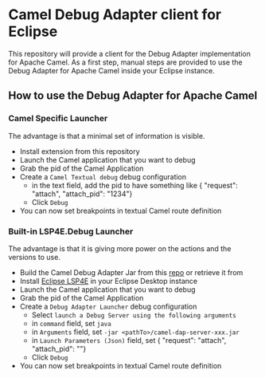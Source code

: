 # Camel Debug Adapter client for Eclipse

This repository will provide a client for the Debug Adapter implementation for Apache Camel. As a first step, manual steps are provided to use the Debug Adapter for Apache Camel inside your Eclipse instance.

## How to use the Debug Adapter for Apache Camel

### Camel Specific Launcher

The advantage is that a minimal set of information is visible.

- Install extension from this repository
- Launch the Camel application that you want to debug
- Grab the pid of the Camel Application
- Create a `Camel Textual debug` debug configuration
  - in the text field, add the pid to have something like { "request": "attach", "attach_pid": "1234"}
  - Click `Debug`
- You can now set breakpoints in textual Camel route definition

### Built-in LSP4E.Debug Launcher

The advantage is that it is giving more power on the actions and the versions to use.

- Build the Camel Debug Adapter Jar from this [repo](https://github.com/camel-tooling/camel-debug-adapter) or retrieve it from 
- Install [Eclipse LSP4E](https://projects.eclipse.org/projects/technology.lsp4e) in your Eclipse Desktop instance
- Launch the Camel application that you want to debug
- Grab the pid of the Camel Application
- Create a `Debug Adapter Launcher` debug configuration
  - Select `launch a Debug Server using the following arguments`
  - in `command` field, set `java`
  - in `Arguments` field, set `-jar <pathTo>/camel-dap-server-xxx.jar`
  - in `Launch Parameters (Json)` field, set { "request": "attach", "attach_pid": "<thePidOfTheCamelApplication>"}
  - Click `Debug`
- You can now set breakpoints in textual Camel route definition
